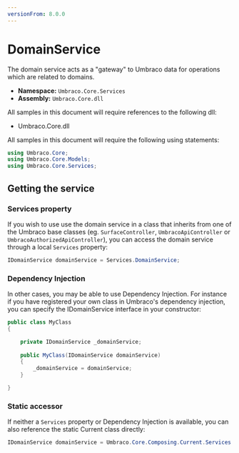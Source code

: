 ```yaml
---
versionFrom: 8.0.0
---
```


# DomainService

The domain service acts as a "gateway" to Umbraco data for operations which are related to domains.

 * **Namespace:** `Umbraco.Core.Services`
 * **Assembly:** `Umbraco.Core.dll`

All samples in this document will require references to the following dll:

* Umbraco.Core.dll

All samples in this document will require the following using statements:

```csharp
using Umbraco.Core;
using Umbraco.Core.Models;
using Umbraco.Core.Services;
```

## Getting the service

### Services property
If you wish to use use the domain service in a class that inherits from one of the Umbraco base classes (eg. `SurfaceController`, `UmbracoApiController` or `UmbracoAuthorizedApiController`), you can access the domain service through a local `Services` property:

```csharp
IDomainService domainService = Services.DomainService;
```

### Dependency Injection
In other cases, you may be able to use Dependency Injection. For instance if you have registered your own class in Umbraco's dependency injection, you can specify the IDomainService interface in your constructor:

```csharp
public class MyClass
{

    private IDomainService _domainService;
    
    public MyClass(IDomainService domainService)
    {
        _domainService = domainService;
    }

}
```

### Static accessor
If neither a `Services` property or Dependency Injection is available, you can also reference the static Current class directly:

```csharp
IDomainService domainService = Umbraco.Core.Composing.Current.Services.DomainService;
```
